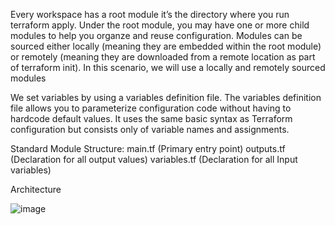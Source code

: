 Every workspace has a root module it’s the directory where you run terraform apply.
Under the root module, you may have one or more child modules to help you organze and reuse configuration. Modules can be sourced either locally (meaning they are
embedded within the root module) or remotely (meaning they are downloaded from
a remote location as part of terraform init). In this scenario, we will use a locally and remotely sourced modules


We set variables by using a variables definition file. The variables definition file allows
you to parameterize configuration code without having to hardcode default values. It
uses the same basic syntax as Terraform configuration but consists only of variable
names and assignments. 

Standard Module Structure:
main.tf (Primary entry point)
outputs.tf (Declaration for all output values)
variables.tf (Declaration for all Input variables)
  
Architecture  

![image](https://user-images.githubusercontent.com/32632363/133883949-ef715974-2259-4417-b39c-11286b3df83b.png)



